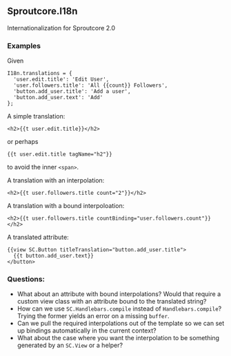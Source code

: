 ## Sproutcore.I18n

Internationalization for Sproutcore 2.0

### Examples

Given

    I18n.translations = {
      'user.edit.title': 'Edit User',
      'user.followers.title': 'All {{count}} Followers',
      'button.add_user.title': 'Add a user',
      'button.add_user.text': 'Add'
    };

A simple translation:

    <h2>{{t user.edit.title}}</h2>

or perhaps

    {{t user.edit.title tagName="h2"}}

to avoid the inner `<span>`.

A translation with an interpolation:

    <h2>{{t user.followers.title count="2"}}</h2>

A translation with a bound interpoloation:

    <h2>{{t user.followers.title countBinding="user.followers.count"}}</h2>

A translated attribute:

    {{view SC.Button titleTranslation="button.add_user.title">
      {{t button.add_user.text}}
    </button>

### Questions:

 * What about an attribute with bound interpolations? Would that require a custom view class with an attribute bound to the translated string?
 * How can we use `SC.Handlebars.compile` instead of `Handlebars.compile`? Trying the former yields an error on a missing `buffer`.
 * Can we pull the required interpolations out of the template so we can set up bindings automatically in the current context?
 * What about the case where you want the interpolation to be something generated by an `SC.View` or a helper?
 